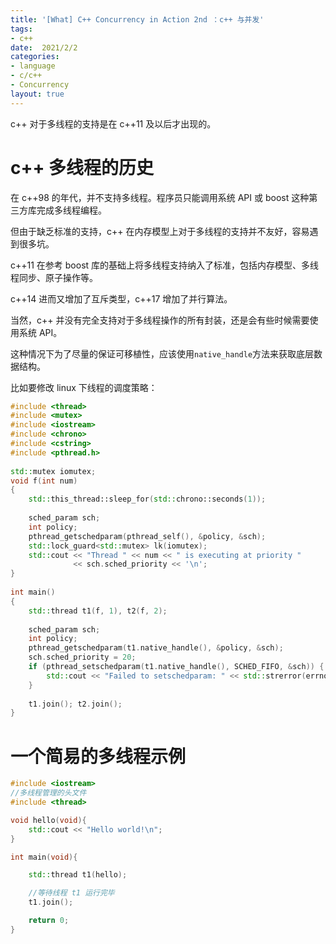 ```yaml
---
title: '[What] C++ Concurrency in Action 2nd ：c++ 与并发'
tags: 
- c++
date:  2021/2/2
categories: 
- language
- c/c++
- Concurrency
layout: true
---
```

c++ 对于多线程的支持是在 c++11 及以后才出现的。
<!--more-->

# c++ 多线程的历史

在 c++98 的年代，并不支持多线程。程序员只能调用系统 API 或 boost 这种第三方库完成多线程编程。

但由于缺乏标准的支持，c++ 在内存模型上对于多线程的支持并不友好，容易遇到很多坑。

c++11 在参考 boost 库的基础上将多线程支持纳入了标准，包括内存模型、多线程同步、原子操作等。

c++14 进而又增加了互斥类型，c++17 增加了并行算法。



当然，c++ 并没有完全支持对于多线程操作的所有封装，还是会有些时候需要使用系统 API。

这种情况下为了尽量的保证可移植性，应该使用`native_handle`方法来获取底层数据结构。

比如要修改 linux 下线程的调度策略：

```cpp
#include <thread>
#include <mutex>
#include <iostream>
#include <chrono>
#include <cstring>
#include <pthread.h>
 
std::mutex iomutex;
void f(int num)
{
    std::this_thread::sleep_for(std::chrono::seconds(1));
 
    sched_param sch;
    int policy; 
    pthread_getschedparam(pthread_self(), &policy, &sch);
    std::lock_guard<std::mutex> lk(iomutex);
    std::cout << "Thread " << num << " is executing at priority "
              << sch.sched_priority << '\n';
}
 
int main()
{
    std::thread t1(f, 1), t2(f, 2);
 
    sched_param sch;
    int policy; 
    pthread_getschedparam(t1.native_handle(), &policy, &sch);
    sch.sched_priority = 20;
    if (pthread_setschedparam(t1.native_handle(), SCHED_FIFO, &sch)) {
        std::cout << "Failed to setschedparam: " << std::strerror(errno) << '\n';
    }
 
    t1.join(); t2.join();
}
```

# 一个简易的多线程示例

```cpp
#include <iostream>
//多线程管理的头文件
#include <thread>

void hello(void){
    std::cout << "Hello world!\n";
}

int main(void){

    std::thread t1(hello);

    //等待线程 t1 运行完毕
    t1.join();

    return 0;
}
```

